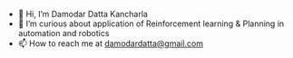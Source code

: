 - 👋 Hi, I’m Damodar Datta Kancharla
- 🧐 I’m curious about application of Reinforcement learning & Planning in automation and robotics
- 📫 How to reach me at damodardatta@gmail.com

<!---
Damodar-D/Damodar-D is a ✨ special ✨ repository because its `README.md` (this file) appears on your GitHub profile.
You can click the Preview link to take a look at your changes.
--->
